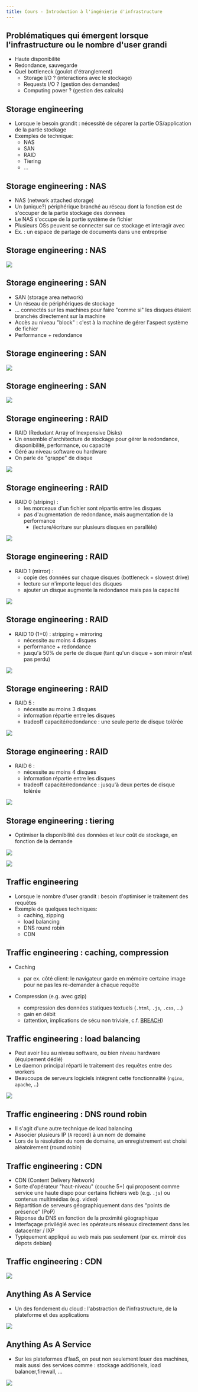 ```yaml
---
title: Cours - Introduction à l'ingénierie d'infrastructure
---
```


## Problématiques qui émergent lorsque l'infrastructure ou le nombre d'user grandi

- Haute disponibilité
- Redondance, sauvegarde
- Quel bottleneck (goulot d'étranglement)
    - Storage I/O ? (interactions avec le stockage)
    - Requests I/O ? (gestion des demandes)
    - Computing power ? (gestion des calculs)


## Storage engineering

- Lorsque le besoin grandit : nécessité de séparer la partie OS/application de la partie stockage
- Exemples de technique:
    - NAS
    - SAN
    - RAID
    - Tiering
    - ...


## Storage engineering : NAS

- NAS (network attached storage)
- Un (unique?) périphérique branché au réseau dont la fonction est de s'occuper de la partie stockage des données
- Le NAS s'occupe de la partie système de fichier
- Plusieurs OSs peuvent se connecter sur ce stockage et interagir avec
- Ex. : un espace de partage de documents dans une entreprise


## Storage engineering : NAS

![](/img/linux/admin/synology.png)


## Storage engineering : SAN

- SAN (storage area network)
- Un réseau de périphériques de stockage
- ... connectés sur les machines pour faire "comme si" les disques étaient branchés directement sur la machine
- Accès au niveau "block" : c'est à la machine de gérer l'aspect système de fichier
- Performance + redondance


## Storage engineering : SAN

![](/img/linux/admin/san.png)


## Storage engineering : SAN

![](/img/linux/admin/san.jpg)



## Storage engineering : RAID

- RAID (Redudant Array of Inexpensive Disks)
- Un ensemble d'architecture de stockage pour gérer la redondance, disponibilité, performance, ou capacité
- Géré au niveau software ou hardware
- On parle de "grappe" de disque

![](/img/linux/admin/raid.jpg)


## Storage engineering : RAID

- RAID 0 (striping) :
    - les morceaux d'un fichier sont répartis entre les disques
    - pas d'augmentation de redondance, mais augmentation de la performance
        - (lecture/écriture sur plusieurs disques en parallèle)

![](/img/linux/admin/striping.png)


## Storage engineering : RAID

- RAID 1 (mirror) : 
    - copie des données sur chaque disques (bottleneck = slowest drive)
    - lecture sur n'importe lequel des disques
    - ajouter un disque augmente la redondance mais pas la capacité

![](/img/linux/admin/raid1.png)


## Storage engineering : RAID

- RAID 10 (1+0) : stripping + mirroring
    - nécessite au moins 4 disques
    - performance + redondance
    - jusqu'à 50% de perte de disque (tant qu'un disque + son miroir n'est pas perdu)

![](/img/linux/admin/raid10.png)


## Storage engineering : RAID

- RAID 5 :
    - nécessite au moins 3 disques
    - information répartie entre les disques
    - tradeoff capacité/redondance : une seule perte de disque tolérée 

![](/img/linux/admin/raid5.png)


## Storage engineering : RAID

- RAID 6 :
    - nécessite au moins 4 disques
    - information répartie entre les disques
    - tradeoff capacité/redondance : jusqu'à deux pertes de disque tolérée 


![](/img/linux/admin/raid6.png)


## Storage engineering : tiering

- Optimiser la disponibilité des données et leur coût de stockage, en fonction de la demande

![](/img/linux/admin/tiering2.png)


![](/img/linux/admin/tiering.png)


## Traffic engineering

- Lorsque le nombre d'user grandit : besoin d'optimiser le traitement des requêtes
- Exemple de quelques techniques:
    - caching, zipping
    - load balancing
    - DNS round robin
    - CDN


## Traffic engineering : caching, compression

- Caching
    - par ex. côté client: le navigateur garde en mémoire certaine image pour ne pas les re-demander à chaque requête

- Compression (e.g. avec gzip)
    - compression des données statiques textuels (`.html`, `.js`, `.css`, ...)
    - gain en débit
    - (attention, implications de sécu non triviale, c.f. [BREACH](https://en.wikipedia.org/wiki/BREACH))


## Traffic engineering : load balancing

- Peut avoir lieu au niveau software, ou bien niveau hardware (équipement dédié)
- Le daemon principal réparti le traitement des requêtes entre des workers
- Beaucoups de serveurs logiciels intègrent cette fonctionnalité (`nginx`, `apache`, ..)

![](/img/linux/admin/loadbalancing.jpg)


## Traffic engineering : DNS round robin

- Il s'agit d'une autre technique de load balancing
- Associer plusieurs IP (`A` record) à un nom de domaine
- Lors de la résolution du nom de domaine, un enregistrement est choisi aléatoirement (round robin)


## Traffic engineering : CDN

- CDN (Content Delivery Network)
- Sorte d'opérateur "haut-niveau" (couche 5+) qui proposent comme service une haute dispo pour certains fichiers web (e.g. `.js`) ou contenus multimédias (e.g. video)
- Répartition de serveurs géographiquement dans des "points de présence" (PoP)
- Réponse du DNS en fonction de la proximité géographique
- Interfaçage privilégié avec les opérateurs réseaux directement dans les datacenter / IXP
- Typiquement appliqué au web mais pas seulement (par ex. mirroir des dépots debian)


## Traffic engineering : CDN


![](/img/linux/admin/cdn.png)


## Anything As A Service

- Un des fondement du cloud : l'abstraction de l'infrastructure, de la plateforme et des applications

![](/img/linux/admin/aas.jpg)

## Anything As A Service

- Sur les plateformes d'IaaS, on peut non seulement louer des machines, mais aussi des services comme : stockage additionels, load balancer,firewall, ...

![](/img/linux/admin/pizza-as-a-service.jpeg)
